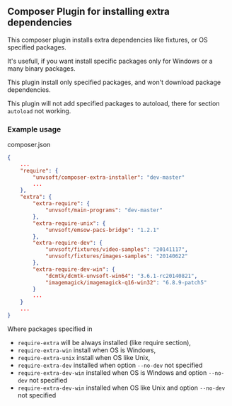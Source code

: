 ## Composer Plugin for installing extra dependencies

This composer plugin installs extra dependencies like fixtures, or OS specified packages.

It's usefull, if you want install specific packages only for Windows or a many binary packages. 

This plugin install only specified packages, and won't download package dependencies.

This plugin will not add specified packages to autoload, there for section `autoload` not working.


### Example usage

composer.json

```json
{
    ...
    "require": {
        "unvsoft/composer-extra-installer": "dev-master"
        ...
    },
    "extra": {
        "extra-require": {
            "unvsoft/main-programs": "dev-master"
        },
        "extra-require-unix": {
            "unvsoft/emsow-pacs-bridge": "1.2.1"
        },
        "extra-require-dev": {
            "unvsoft/fixtures/video-samples": "20141117",
            "unvsoft/fixtures/images-samples": "20140622"
        },
        "extra-require-dev-win": {
            "dcmtk/dcmtk-unvsoft-win64": "3.6.1-rc20140821",
            "imagemagick/imagemagick-q16-win32": "6.8.9-patch5"
        }
        ...
    }
    ...
}
```

Where packages specified in
 - `require-extra` will be always installed (like require section),
 - `require-extra-win` install when OS is Windows,
 - `require-extra-unix` install when OS like Unix,
 - `require-extra-dev` installed when option `--no-dev` not specified
 - `require-extra-dev-win` installed when OS is Windows and option `--no-dev` not specified
 - `require-extra-dev-win` installed when OS like Unix and option `--no-dev` not specified
 
